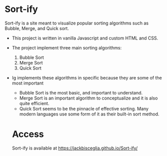 # Sort-ify
Sort-ify is a site meant to visualize popular sorting algorithms such as Bubble, Merge, and Quick sort.

* This project is written in vanilla Javascript and custom HTML and CSS.
* The project implement three main sorting algorithms:
  1. Bubble Sort
  2. Merge Sort
  3. Quick Sort
  
* Ig implements these algorithms in specific because they are some of the most important
  * Bubble Sort is the most basic, and important to understand.
  * Merge Sort is an important algorithm to conceptualize and it is also quite efficient.
  * Quick Sort seems to be the pinnacle of effective sorting. Many modern languages use some form of it as their built-in sort method.
  
  # Access
  Sort-ify is available at https://jackbisceglia.github.io/Sort-ify/
